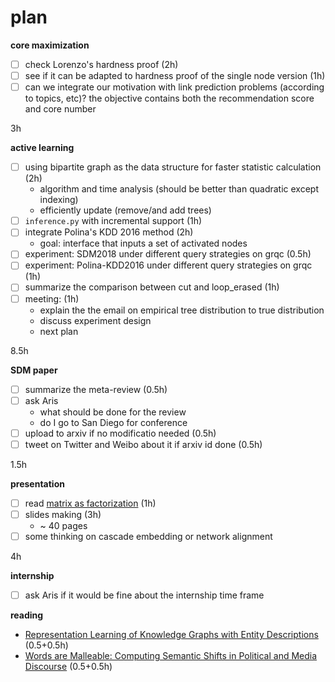 # plan

**core maximization**

- [ ] check Lorenzo's hardness proof (2h)
- [ ] see if it can be adapted to hardness proof of the single node version (1h)
- [ ] can we integrate our motivation with link prediction problems (according to topics, etc)? the objective contains both the recommendation score and core number

3h

**active learning**

- [ ] using bipartite graph as the data structure for faster statistic calculation (2h)
  - algorithm and time analysis (should be better than quadratic except indexing)
  - efficiently update (remove/and add trees)
- [ ] `inference.py` with incremental support (1h)
- [ ] integrate Polina's KDD 2016 method (2h)
  - goal: interface that inputs a set of activated nodes 
- [ ] experiment: SDM2018 under different query strategies on grqc (0.5h)
- [ ] experiment: Polina-KDD2016 under different query strategies on grqc (1h)
- [ ] summarize the comparison between cut and loop_erased (1h)
- [ ] meeting: (1h)
  - explain the the email on empirical tree distribution to true distribution
  - discuss experiment design
  - next plan

8.5h 

**SDM paper**

- [ ] summarize the meta-review (0.5h)
- [ ] ask Aris 
  - what should be done for the review
  - do I go to San Diego for conference
- [ ] upload to arxiv if no modificatio needed (0.5h)
- [ ] tweet on Twitter and Weibo about it if arxiv id done (0.5h)

1.5h

**presentation**

- [ ] read [matrix as factorization](https://arxiv.org/pdf/1710.02971.pdf) (1h)
- [ ] slides making (3h)
  - ~ 40 pages
- [ ] some thinking on cascade embedding or network alignment

4h

**internship**

- [ ] ask Aris if it would be fine about the internship time frame

**reading**

- [Representation Learning of Knowledge Graphs with Entity Descriptions](https://www.aaai.org/ocs/index.php/AAAI/AAAI16/paper/download/12216/12004) (0.5+0.5h)
- [Words are Malleable: Computing  Semantic Shifts in Political and  Media Discourse](https://arxiv.org/abs/1711.05603) (0.5+0.5h)